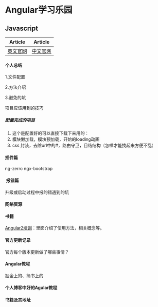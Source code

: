# Angular学习乐园

## Javascript
| Article | Article |
| --------- | --------- |
|[英文官网](https://angular.io/)|[中文官网](https://www.angular.cn/)|

#### 个人总结
1.文件配置   

2.方法介绍  

3.避免的坑  

项目应该用到的技巧  

##### 配置完成的项目  
1. 这个是配置好的可以直接下载下来用的：  
2. 模块懒加载，模块预加载，开始的loading动画
3. css 封装，去除url中的#，路由守卫，目结结构（怎样才能找起来方便不乱）

#### 插件篇
ng-zerro
ngx-bootstrap

####  报错篇
升级或启动过程中报的错遇到的坑

#### 网络资源


#### 书籍
[Angular2培训](https://zhangchen915.gitbooks.io/angular2-training/content/content/vs_react.html)：里面介绍了使用方法，相关概念等。


#### 官方更新记录
官方每个版本更新做了哪些事情？

#### Angular教程
掘金上的、简书上的

#### 个人博客中好的Agular教程

#### 书籍及其地址

